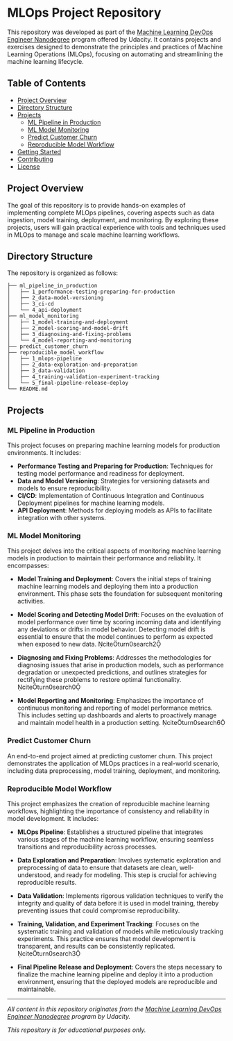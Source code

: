 # MLOps Project Repository

This repository was developed as part of the [Machine Learning DevOps Engineer Nanodegree](https://www.udacity.com/course/machine-learning-dev-ops-engineer-nanodegree--nd0821) program offered by Udacity. It contains projects and exercises designed to demonstrate the principles and practices of Machine Learning Operations (MLOps), focusing on automating and streamlining the machine learning lifecycle.

## Table of Contents

- [Project Overview](#project-overview)
- [Directory Structure](#directory-structure)
- [Projects](#projects)
  - [ML Pipeline in Production](#ml-pipeline-in-production)
  - [ML Model Monitoring](#ml-model-monitoring)
  - [Predict Customer Churn](#predict-customer-churn)
  - [Reproducible Model Workflow](#reproducible-model-workflow)
- [Getting Started](#getting-started)
- [Contributing](#contributing)
- [License](#license)

## Project Overview

The goal of this repository is to provide hands-on examples of implementing complete MLOps pipelines, covering aspects such as data ingestion, model training, deployment, and monitoring. By exploring these projects, users will gain practical experience with tools and techniques used in MLOps to manage and scale machine learning workflows.

## Directory Structure

The repository is organized as follows:

```
├── ml_pipeline_in_production
│   ├── 1_performance-testing-preparing-for-production
│   ├── 2_data-model-versioning
│   ├── 3_ci-cd
│   └── 4_api-deployment
├── ml_model_monitoring
│   ├── 1_model-training-and-deployment
│   ├── 2_model-scoring-and-model-drift
│   ├── 3_diagnosing-and-fixing-problems
│   └── 4_model-reporting-and-monitoring
├── predict_customer_churn
├── reproducible_model_workflow
│   ├── 1_mlops-pipeline
│   ├── 2_data-exploration-and-preparation
│   ├── 3_data-validation
│   ├── 4_training-validation-experiment-tracking
│   └── 5_final-pipeline-release-deploy
└── README.md
```

## Projects

### ML Pipeline in Production

This project focuses on preparing machine learning models for production environments. It includes:

- **Performance Testing and Preparing for Production**: Techniques for testing model performance and readiness for deployment.
- **Data and Model Versioning**: Strategies for versioning datasets and models to ensure reproducibility.
- **CI/CD**: Implementation of Continuous Integration and Continuous Deployment pipelines for machine learning models.
- **API Deployment**: Methods for deploying models as APIs to facilitate integration with other systems.

### ML Model Monitoring

This project delves into the critical aspects of monitoring machine learning models in production to maintain their performance and reliability. It encompasses:

- **Model Training and Deployment**: Covers the initial steps of training machine learning models and deploying them into a production environment. This phase sets the foundation for subsequent monitoring activities.

- **Model Scoring and Detecting Model Drift**: Focuses on the evaluation of model performance over time by scoring incoming data and identifying any deviations or drifts in model behavior. Detecting model drift is essential to ensure that the model continues to perform as expected when exposed to new data. citeturn0search2

- **Diagnosing and Fixing Problems**: Addresses the methodologies for diagnosing issues that arise in production models, such as performance degradation or unexpected predictions, and outlines strategies for rectifying these problems to restore optimal functionality. citeturn0search0

- **Model Reporting and Monitoring**: Emphasizes the importance of continuous monitoring and reporting of model performance metrics. This includes setting up dashboards and alerts to proactively manage and maintain model health in a production setting. citeturn0search6

### Predict Customer Churn

An end-to-end project aimed at predicting customer churn. This project demonstrates the application of MLOps practices in a real-world scenario, including data preprocessing, model training, deployment, and monitoring.

### Reproducible Model Workflow

This project emphasizes the creation of reproducible machine learning workflows, highlighting the importance of consistency and reliability in model development. It includes:

- **MLOps Pipeline**: Establishes a structured pipeline that integrates various stages of the machine learning workflow, ensuring seamless transitions and reproducibility across processes.

- **Data Exploration and Preparation**: Involves systematic exploration and preprocessing of data to ensure that datasets are clean, well-understood, and ready for modeling. This step is crucial for achieving reproducible results.

- **Data Validation**: Implements rigorous validation techniques to verify the integrity and quality of data before it is used in model training, thereby preventing issues that could compromise reproducibility.

- **Training, Validation, and Experiment Tracking**: Focuses on the systematic training and validation of models while meticulously tracking experiments. This practice ensures that model development is transparent, and results can be consistently replicated. citeturn0search3

- **Final Pipeline Release and Deployment**: Covers the steps necessary to finalize the machine learning pipeline and deploy it into a production environment, ensuring that the deployed models are reproducible and maintainable.



---

*All content in this repository originates from the [Machine Learning DevOps Engineer Nanodegree](https://www.udacity.com/course/machine-learning-dev-ops-engineer-nanodegree--nd0821) program by Udacity.*

*This repository is for educational purposes only.*
